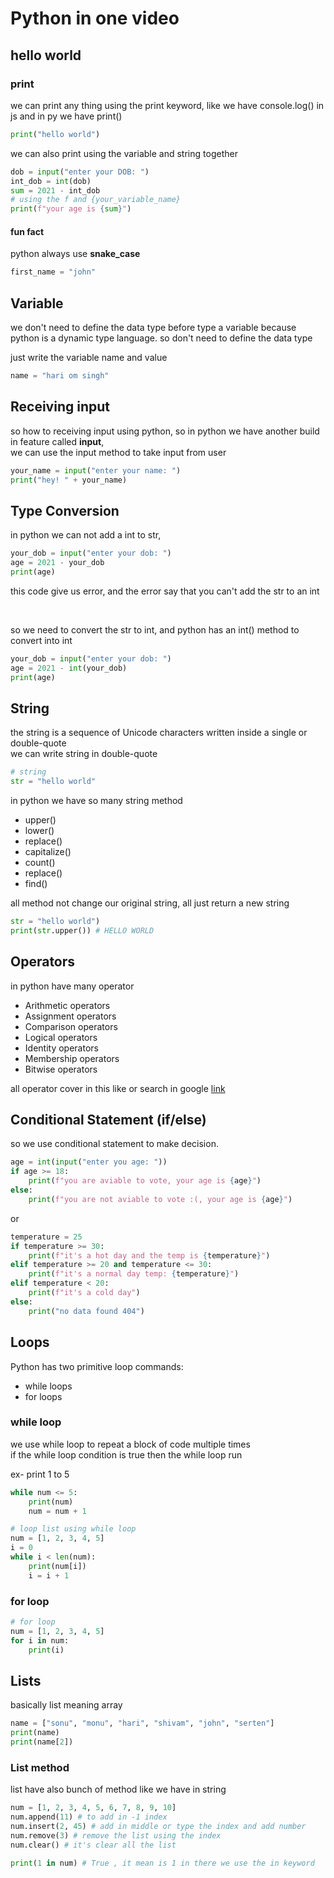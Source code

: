 # Python in one video

## hello world

### print

we can print any thing using the print keyword, like we have console.log() in js and in py we have print()

```py
print("hello world")
```

we can also print using the variable and string together

```python
dob = input("enter your DOB: ")
int_dob = int(dob)
sum = 2021 - int_dob
# using the f and {your_variable_name}
print(f"your age is {sum}")
```

#### fun fact

python always use **snake_case**

```py
first_name = "john"
```

## Variable

we don't need to define the data type before type a variable because python is a dynamic type language. so don't need to define the data type

just write the variable name and value

```python
name = "hari om singh"
```

## Receiving input

so how to receiving input using python, so in python we have another build in feature called **input**,
<br>
we can use the input method to take input from user

```py
your_name = input("enter your name: ")
print("hey! " + your_name)
```

## Type Conversion

in python we can not add a int to str,

```py
your_dob = input("enter your dob: ")
age = 2021 - your_dob
print(age)
```

this code give us error, and the error say that you can't add the str to an int

<br>

so we need to convert the str to int, and python has an int() method to convert into int

```py
your_dob = input("enter your dob: ")
age = 2021 - int(your_dob)
print(age)
```

## String

the string is a sequence of Unicode characters written inside a single or double-quote
<br>
we can write string in double-quote

```python
# string
str = "hello world"
```

in python we have so many string method

- upper()
- lower()
- replace()
- capitalize()
- count()
- replace()
- find()

all method not change our original string, all just return a new string

```python
str = "hello world")
print(str.upper()) # HELLO WORLD
```

## Operators

in python have many operator

- Arithmetic operators
- Assignment operators
- Comparison operators
- Logical operators
- Identity operators
- Membership operators
- Bitwise operators

all operator cover in this like or search in google
[link]("https://www.w3schools.com/python/python_operators.asp")

## Conditional Statement (if/else)

so we use conditional statement to make decision.

```python
age = int(input("enter you age: "))
if age >= 18:
    print(f"you are aviable to vote, your age is {age}")
else:
    print(f"you are not aviable to vote :(, your age is {age}")
```

or

```python
temperature = 25
if temperature >= 30:
    print(f"it's a hot day and the temp is {temperature}")
elif temperature >= 20 and temperature <= 30:
    print(f"it's a normal day temp: {temperature}")
elif temperature < 20:
    print(f"it's a cold day")
else:
    print("no data found 404")

```

## Loops

Python has two primitive loop commands:

- while loops
- for loops

### while loop

we use while loop to repeat a block of code multiple times
<br>
if the while loop condition is true then the while loop run

ex- print 1 to 5

```py
while num <= 5:
    print(num)
    num = num + 1
```

```py
# loop list using while loop
num = [1, 2, 3, 4, 5]
i = 0
while i < len(num):
    print(num[i])
    i = i + 1
```

### for loop

```py
# for loop
num = [1, 2, 3, 4, 5]
for i in num:
    print(i)
```

## Lists

basically list meaning array

```py
name = ["sonu", "monu", "hari", "shivam", "john", "serten"]
print(name)
print(name[2])
```

### List method

list have also bunch of method like we have in string

```py
num = [1, 2, 3, 4, 5, 6, 7, 8, 9, 10]
num.append(11) # to add in -1 index
num.insert(2, 45) # add in middle or type the index and add number
num.remove(3) # remove the list using the index
num.clear() # it's clear all the list

print(1 in num) # True , it mean is 1 in there we use the in keyword
```
